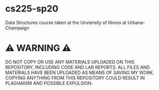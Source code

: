 # cs225-sp20
Data Structures course taken at the Unviersity of Illinois at Urbana-Champaign

# ⚠️ WARNING ⚠️

DO NOT COPY OR USE ANY MATERIALS UPLOADED ON THIS REPOSITORY, INCLUDING CODE AND LAB REPORTS. ALL FILES AND MATERIALS HAVE BEEN UPLOADED AS MEANS OF SAVING MY WORK. COPYING ANYTHING FROM THIS REPOSITORY COULD RESULT IN PLAGIARISM AND POSSIBLE EXPULSION. 
